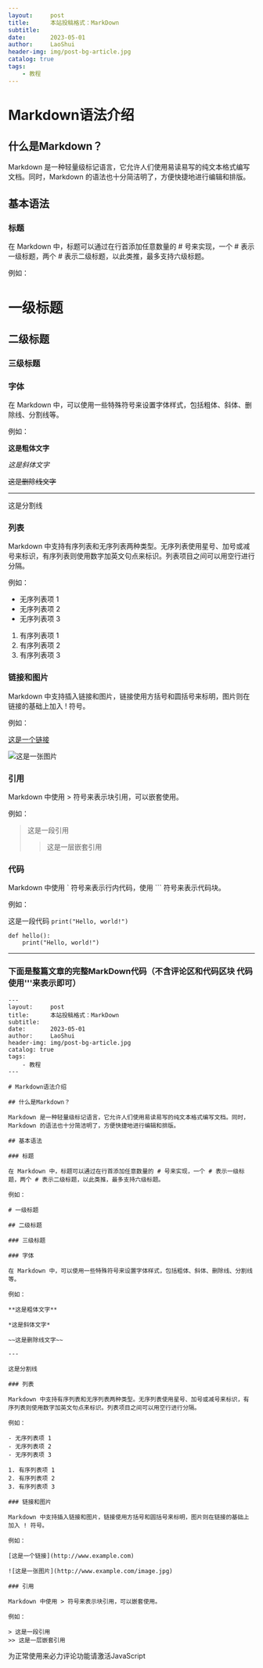 ```yaml
---
layout:     post
title:      本站投稿格式：MarkDown
subtitle:   
date:       2023-05-01
author:     LaoShui
header-img: img/post-bg-article.jpg
catalog: true
tags:
    - 教程
---
```


# Markdown语法介绍

## 什么是Markdown？

Markdown 是一种轻量级标记语言，它允许人们使用易读易写的纯文本格式编写文档。同时，Markdown 的语法也十分简洁明了，方便快捷地进行编辑和排版。

## 基本语法

### 标题

在 Markdown 中，标题可以通过在行首添加任意数量的 # 号来实现，一个 # 表示一级标题，两个 # 表示二级标题，以此类推，最多支持六级标题。

例如：

# 一级标题

## 二级标题

### 三级标题

### 字体

在 Markdown 中，可以使用一些特殊符号来设置字体样式，包括粗体、斜体、删除线、分割线等。

例如：

**这是粗体文字**

*这是斜体文字*

~~这是删除线文字~~

---

这是分割线

### 列表

Markdown 中支持有序列表和无序列表两种类型。无序列表使用星号、加号或减号来标识，有序列表则使用数字加英文句点来标识。列表项目之间可以用空行进行分隔。

例如：

- 无序列表项 1
- 无序列表项 2
- 无序列表项 3

1. 有序列表项 1
2. 有序列表项 2
3. 有序列表项 3

### 链接和图片

Markdown 中支持插入链接和图片，链接使用方括号和圆括号来标明，图片则在链接的基础上加入 ! 符号。

例如：

[这是一个链接](http://www.example.com)

![这是一张图片](http://www.example.com/image.jpg)

### 引用

Markdown 中使用 > 符号来表示块引用，可以嵌套使用。

例如：

> 这是一段引用
>> 这是一层嵌套引用

### 代码

Markdown 中使用 \` 符号来表示行内代码，使用 ``` 符号来表示代码块。

例如：

这是一段代码 `print("Hello, world!")`

```
def hello():
    print("Hello, world!")
```

---

### 下面是整篇文章的完整MarkDown代码（不含评论区和代码区块 代码使用'''来表示即可）

```
---
layout:     post
title:      本站投稿格式：MarkDown
subtitle:   
date:       2023-05-01
author:     LaoShui
header-img: img/post-bg-article.jpg
catalog: true
tags:
    - 教程
---

# Markdown语法介绍

## 什么是Markdown？

Markdown 是一种轻量级标记语言，它允许人们使用易读易写的纯文本格式编写文档。同时，Markdown 的语法也十分简洁明了，方便快捷地进行编辑和排版。

## 基本语法

### 标题

在 Markdown 中，标题可以通过在行首添加任意数量的 # 号来实现，一个 # 表示一级标题，两个 # 表示二级标题，以此类推，最多支持六级标题。

例如：

# 一级标题

## 二级标题

### 三级标题

### 字体

在 Markdown 中，可以使用一些特殊符号来设置字体样式，包括粗体、斜体、删除线、分割线等。

例如：

**这是粗体文字**

*这是斜体文字*

~~这是删除线文字~~

---

这是分割线

### 列表

Markdown 中支持有序列表和无序列表两种类型。无序列表使用星号、加号或减号来标识，有序列表则使用数字加英文句点来标识。列表项目之间可以用空行进行分隔。

例如：

- 无序列表项 1
- 无序列表项 2
- 无序列表项 3

1. 有序列表项 1
2. 有序列表项 2
3. 有序列表项 3

### 链接和图片

Markdown 中支持插入链接和图片，链接使用方括号和圆括号来标明，图片则在链接的基础上加入 ! 符号。

例如：

[这是一个链接](http://www.example.com)

![这是一张图片](http://www.example.com/image.jpg)

### 引用

Markdown 中使用 > 符号来表示块引用，可以嵌套使用。

例如：

> 这是一段引用
>> 这是一层嵌套引用

```

<!-- 来必力City版安装代码 -->
<div id="lv-container" data-id="city" data-uid="MTAyMC81ODQzNi8zNDg5OQ==">
	<script type="text/javascript">
   (function(d, s) {
       var j, e = d.getElementsByTagName(s)[0];

       if (typeof LivereTower === 'function') { return; }

       j = d.createElement(s);
       j.src = 'https://cdn-city.livere.com/js/embed.dist.js';
       j.async = true;

       e.parentNode.insertBefore(j, e);
   })(document, 'script');
	</script>
<noscript> 为正常使用来必力评论功能请激活JavaScript</noscript>
</div>
<!-- City版安装代码已完成 -->
